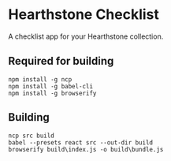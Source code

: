 # Hearthstone Checklist
A checklist app for your Hearthstone collection.

## Required for building
```
npm install -g ncp
npm install -g babel-cli
npm install -g browserify
```

## Building
```
ncp src build
babel --presets react src --out-dir build
browserify build\index.js -o build\bundle.js
```
